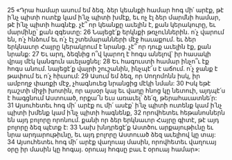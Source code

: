 25 «Դրա համար ասում եմ ձեզ. ձեր կեանքի համար հոգ մի՛ արէք, թէ ի՛նչ պիտի ուտէք կամ ի՛նչ պիտի խմէք, եւ ոչ էլ ձեր մարմնի համար, թէ ի՛նչ պիտի հագնէք. չէ՞ որ կեանքը աւելին է, քան կերակուրը, եւ մարմինը՝ քան զգեստը: 26 Նայեցէ՛ք երկնքի թռչուններին. ո՛չ վարում են, ո՛չ հնձում եւ ո՛չ էլ շտեմարանների մէջ հաւաքում. եւ ձեր երկնաւոր Հայրը կերակրում է նրանց. չէ՞ որ դուք աւելին էք, քան նրանք: 27 Եւ արդ, ձեզնից ո՞վ կարող է հոգս անելով՝ իր հասակի վրայ մէկ կանգուն աւելացնել: 28 Եւ հագուստի համար ինչո՞ւ էք հոգս անում. նայեցէ՛ք վայրի շուշանին, ինչպէ՜ս է աճում. ո՛չ ջանք է թափում եւ ո՛չ հիւսում: 29 Ասում եմ ձեզ, որ Սողոմոնն իսկ, իր ամբողջ փառքի մէջ, չհագնուեց նրանցից մէկի նման: 30 Իսկ եթէ դաշտի միջի խոտին, որ այսօր կայ եւ վաղը հնոց կը նետուի, այդպէ՛ս է հագցնում Աստուած, որքա՜ն եւս առաւել՝ ձե՛զ, թերահաւատնե՛ր: 31 Այսուհետեւ հոգ մի՛ արէք ու մի՛ ասէք՝ ի՛նչ պիտի ուտենք կամ ի՛նչ պիտի խմենք կամ ի՛նչ պիտի հագնենք, 32 որովհետեւ հեթանոսներն են այդ բոլորը որոնում. քանի որ ձեր երկնաւոր Հայրը գիտէ, թէ այդ բոլորը ձեզ պէտք է: 33 Նախ խնդրեցէ՛ք Աստծու արքայութիւնը եւ նրա արդարութիւնը, եւ այդ բոլորը Աստուած ձեզ աւելիով կը տայ: 34 Այսուհետեւ հոգ մի՛ արէք վաղուայ մասին, որովհետեւ վաղուայ օրը իր մասին կը հոգայ. օրուայ հոգսը բաւ է օրուայ համար»:
